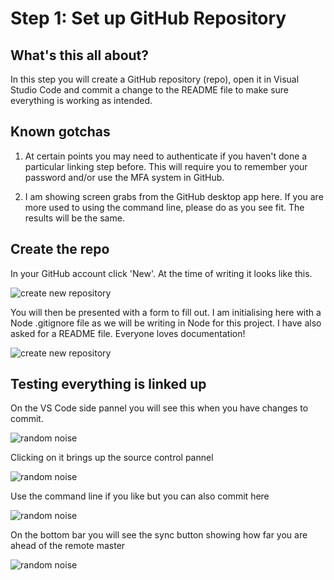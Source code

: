 # Step 1: Set up GitHub Repository
## What's this all about?
In this step you will create a GitHub repository (repo), open it in Visual Studio Code and commit a change to the README file to make sure everything is working as intended.

## Known gotchas

1. At certain points you may need to authenticate if you haven't done a particular linking step before. This will require you to remember your password and/or use the MFA system in GitHub.

2. I am showing screen grabs from the GitHub desktop app here. If you are more used to using the command line, please do as you see fit. The results will be the same. 

## Create the repo
In your GitHub account click 'New'. At the time of writing it looks like this. 

![create new repository](https://github.com/TheRealCodeBeard/ServerlessTwitterBot/blob/master/screengrabs/00_create_a_repo.JPG)

You will then be presented with a form to fill out. I am initialising here with a Node .gitignore file as we will be writing in Node for this project. I have also asked for a README file. Everyone loves documentation!

![create new repository](https://github.com/TheRealCodeBeard/ServerlessTwitterBot/blob/master/screengrabs/01_create_a_repo.JPG)

## Testing everything is linked up

On the VS Code side pannel you will see this when you have changes to commit.

![random noise](https://github.com/TheRealCodeBeard/ServerlessTwitterBot/blob/master/screengrabs/05_Changes.JPG)

Clicking on it brings up the source control pannel

![random noise](https://github.com/TheRealCodeBeard/ServerlessTwitterBot/blob/master/screengrabs/05_2_Changes.JPG)

Use the command line if you like but you can also commit here

![random noise](https://github.com/TheRealCodeBeard/ServerlessTwitterBot/blob/master/screengrabs/05_3_Ready_to_commit.JPG)

On the bottom bar you will see the sync button showing how far you are ahead of the remote master

![random noise](https://github.com/TheRealCodeBeard/ServerlessTwitterBot/blob/master/screengrabs/04_VS_Code_Sync_Button.JPG)

